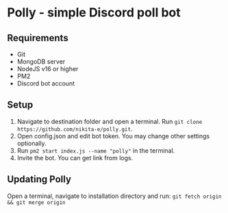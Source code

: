 # Polly - simple Discord poll bot
## Requirements
* Git
* MongoDB server
* NodeJS v16 or higher
* PM2
* Discord bot account

## Setup
1. Navigate to destination folder and open a terminal. Run `git clone https://github.com/nikita-e/polly.git`.
2. Open config.json and edit bot token. You may change other settings optionally.
3. Run `pm2 start index.js --name "polly"` in the terminal.
4. Invite the bot. You can get link from logs.

## Updating Polly
Open a terminal, navigate to installation directory and run: `git fetch origin && git merge origin`
